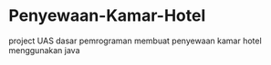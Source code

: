 # Penyewaan-Kamar-Hotel

project UAS dasar pemrograman membuat penyewaan kamar hotel menggunakan java
